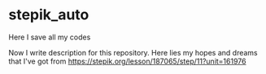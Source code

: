 # stepik_auto
Here I save all my codes

Now I write description for this repository. Here lies my hopes and dreams that I've got from https://stepik.org/lesson/187065/step/11?unit=161976
